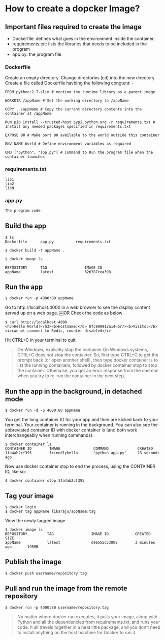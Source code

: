 # How to create a dopcker Image?

## Important files required to create the image
+ Dockerfile: defines what goes in the environment inside the container. 
+ requirements.txt: lists the libraries that needs to be included in the program
+ app.py: the program file

### Dockerfile
Create an empty directory. 
Change directories (cd) into the new directory.
Create a file called Dockerfile havbing the following congtent: -

```
FROM python:2.7-slim # mention the runtime library as a parent image

WORKDIR /appName # Set the working directory to /appName

COPY . /appName # Copy the current directory contents into the container at /appName

RUN pip install --trusted-host pypi.python.org -r requirements.txt # Install any needed packages specified in requirements.txt

EXPOSE 80 # Make port 80 available to the world outside this container

ENV NAME World # Define environment variables as required

CMD ["python", "app.py"] # Command to Run the program file when the container launches
```

### requirements.txt 
```
lib1
lib2
libN
```

### app.py
```python
The program code
```

## Build the app
```linux
$ ls
Dockerfile		app.py			requirements.txt

$ docker build -t appName .

$ docker image ls

REPOSITORY      TAG                 IMAGE ID
appName         latest              326387cea398
```
## Run the app
```linux
$ docker run -p 4000:80 appName
```
Go to http://localhost:4000 in a web browser to see the display content served up on a web page.
￼OR
Check the code as below
```linux
$ curl http://localhost:4000
<h3>Hello World!</h3><b>Hostname:</b> 8fc990912a14<br/><b>Visits:</b> <i>cannot connect to Redis, counter disabled</i>
```
Hit CTRL+C in your terminal to quit.

> On Windows, explicitly stop the container
> On Windows systems, CTRL+C does not stop the container. So, first type CTRL+C to get the prompt back (or open another shell), then type docker container ls to list the running containers, followed by docker container stop <Container NAME or ID> to stop the container. Otherwise, you get an error response from the daemon when you try to re-run the container in the next step.

## Run the app in the background, in detached mode
```unix
$ docker run -d -p 4000:80 appName
```
You get the long container ID for your app and then are kicked back to your terminal. Your container is running in the background. You can also see the abbreviated container ID with docker container ls (and both work interchangeably when running commands):

```linux
$ docker container ls
CONTAINER ID        IMAGE               COMMAND             CREATED
1fa4ab2cf395        friendlyhello       "python app.py"     28 seconds ago
```
Now use docker container stop to end the process, using the CONTAINER ID, like so:
```linux
$ docker container stop 1fa4ab2cf395
```

## Tag your image
```linux
$ docker login
$ docker tag appName likarajo/appName:tag
```
View the newly tagged image
```linux
$ docker image ls
REPOSITORY         TAG                 IMAGE ID            CREATED             SIZE
appName            latest              d9e555c53008        3 minutes ago       195MB
```
## Publish the image
```linux
$ docker push username/repository:tag
```
## Pull and run the image from the remote repository
 ```linux
 $ docker run -p 4000:80 username/repository:tag
```
> No matter where docker run executes, it pulls your image, along with Python and all the dependencies from requirements.txt, and runs your code. It all travels together in a neat little package, and you don’t need to install anything on the host machine for Docker to run it.

